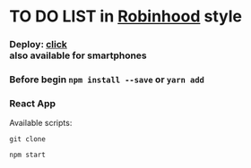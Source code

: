# TO DO LIST in [Robinhood](https://robinhood.com/us/en/) style

### Deploy: [click](https://aquamoris.github.io/To-do-list/)<br>also available for smartphones

### Before begin `npm install --save` or `yarn add`

### React App

Available scripts:

`git clone`

`npm start`